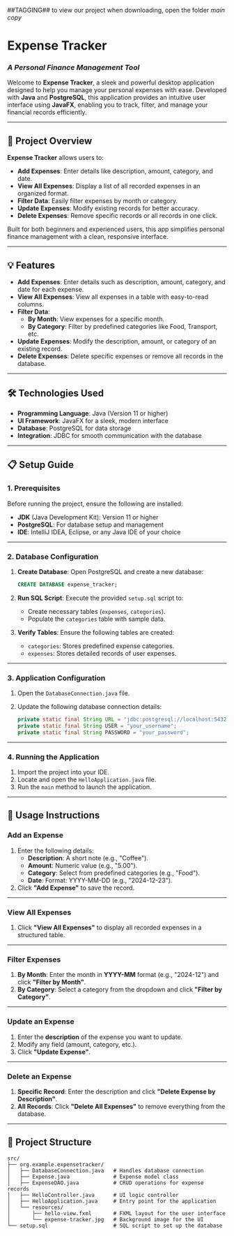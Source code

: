 ##TAGGING## to view our project when downloading, open the folder *main copy*
# **Expense Tracker**  
### _A Personal Finance Management Tool_

Welcome to **Expense Tracker**, a sleek and powerful desktop application designed to help you manage your personal expenses with ease. Developed with **Java** and **PostgreSQL**, this application provides an intuitive user interface using **JavaFX**, enabling you to track, filter, and manage your financial records efficiently.

---

## **🚀 Project Overview**

**Expense Tracker** allows users to:

- **Add Expenses**: Enter details like description, amount, category, and date.
- **View All Expenses**: Display a list of all recorded expenses in an organized format.
- **Filter Data**: Easily filter expenses by month or category.
- **Update Expenses**: Modify existing records for better accuracy.
- **Delete Expenses**: Remove specific records or all records in one click.

Built for both beginners and experienced users, this app simplifies personal finance management with a clean, responsive interface.

---

## **💡 Features**

- **Add Expenses**: Enter details such as description, amount, category, and date for each expense.
- **View All Expenses**: View all expenses in a table with easy-to-read columns.
- **Filter Data**:  
  - **By Month**: View expenses for a specific month.  
  - **By Category**: Filter by predefined categories like Food, Transport, etc.
- **Update Expenses**: Modify the description, amount, or category of an existing record.
- **Delete Expenses**: Delete specific expenses or remove all records in the database.

---

## **🛠 Technologies Used**

- **Programming Language**: Java (Version 11 or higher)
- **UI Framework**: JavaFX for a sleek, modern interface
- **Database**: PostgreSQL for data storage
- **Integration**: JDBC for smooth communication with the database

---

## **📋 Setup Guide**

### **1. Prerequisites**

Before running the project, ensure the following are installed:

- **JDK** (Java Development Kit): Version 11 or higher
- **PostgreSQL**: For database setup and management
- **IDE**: IntelliJ IDEA, Eclipse, or any Java IDE of your choice

---

### **2. Database Configuration**

1. **Create Database**: Open PostgreSQL and create a new database:

    ```sql
    CREATE DATABASE expense_tracker;
    ```

2. **Run SQL Script**: Execute the provided `setup.sql` script to:
    - Create necessary tables (`expenses`, `categories`).
    - Populate the `categories` table with sample data.

3. **Verify Tables**: Ensure the following tables are created:
    - `categories`: Stores predefined expense categories.
    - `expenses`: Stores detailed records of user expenses.

---

### **3. Application Configuration**

1. Open the `DatabaseConnection.java` file.
2. Update the following database connection details:

    ```java
    private static final String URL = "jdbc:postgresql://localhost:5432/expense_tracker";
    private static final String USER = "your_username";
    private static final String PASSWORD = "your_password";
    ```

---

### **4. Running the Application**

1. Import the project into your IDE.
2. Locate and open the `HelloApplication.java` file.
3. Run the `main` method to launch the application.

---

## **💼 Usage Instructions**

### **Add an Expense**
1. Enter the following details:
   - **Description**: A short note (e.g., "Coffee").
   - **Amount**: Numeric value (e.g., "5.00").
   - **Category**: Select from predefined categories (e.g., "Food").
   - **Date**: Format: YYYY-MM-DD (e.g., "2024-12-23").
2. Click **"Add Expense"** to save the record.

---

### **View All Expenses**
1. Click **"View All Expenses"** to display all recorded expenses in a structured table.

---

### **Filter Expenses**
1. **By Month**: Enter the month in **YYYY-MM** format (e.g., "2024-12") and click **"Filter by Month"**.
2. **By Category**: Select a category from the dropdown and click **"Filter by Category"**.

---

### **Update an Expense**
1. Enter the **description** of the expense you want to update.
2. Modify any field (amount, category, etc.).
3. Click **"Update Expense"**.

---

### **Delete an Expense**
1. **Specific Record**: Enter the description and click **"Delete Expense by Description"**.
2. **All Records**: Click **"Delete All Expenses"** to remove everything from the database.

---

## **📁 Project Structure**

```plaintext
src/
├── org.example.expensetracker/
│   ├── DatabaseConnection.java   # Handles database connection
│   ├── Expense.java              # Expense model class
│   ├── ExpenseDAO.java           # CRUD operations for expense records
│   ├── HelloController.java      # UI logic controller
│   ├── HelloApplication.java     # Entry point for the application
│   └── resources/
│       ├── hello-view.fxml       # FXML layout for the user interface
│       └── expense-tracker.jpg   # Background image for the UI
└── setup.sql                     # SQL script to set up the database

